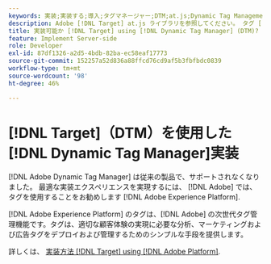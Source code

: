 ```yaml
---
keywords: 実装;実装する;導入;タグマネージャー;DTM;at.js;Dynamic Tag Management
description: Adobe [!DNL Target] at.js ライブラリを参照してください。 タグ [!DNL Adobe Experience Platform] は、 [!DNL Target].
title: 実装可能か [!DNL Target] using [!DNL Dynamic Tag Manager] (DTM)?
feature: Implement Server-side
role: Developer
exl-id: 87df1326-a2d5-4bdb-82ba-ec58eaf17773
source-git-commit: 152257a52d836a88ffcd76cd9af5b3fbfbdc0839
workflow-type: tm+mt
source-wordcount: '98'
ht-degree: 46%

---
```


# [!DNL Target]（DTM）を使用した[!DNL Dynamic Tag Manager]実装

[!DNL Adobe Dynamic Tag Manager] は従来の製品で、サポートされなくなりました。 最適な実装エクスペリエンスを実現するには、 [!DNL Adobe] では、タグを使用することをお勧めします [!DNL Adobe Experience Platform].

[!DNL Adobe Experience Platform] のタグは、[!DNL Adobe] の次世代タグ管理機能です。タグは、適切な顧客体験の実現に必要な分析、マーケティングおよび広告タグをデプロイおよび管理するためのシンプルな手段を提供します。

詳しくは、 [実装方法 [!DNL Target] using [!DNL Adobe Platform]](/help/main/c-implementing-target/c-implementing-target-for-client-side-web/how-to-deployatjs/cmp-implementing-target-using-adobe-launch.md).

